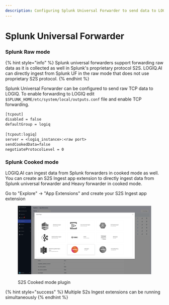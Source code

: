 ```yaml
---
description: Configuring Splunk Universal Forwarder to send data to LOGIQ
---
```


# Splunk Universal Forwarder

### Splunk Raw mode

{% hint style="info" %}
Splunk universal forwarders support forwarding raw data as it is collected as well in Splunk's proprietary protocol S2S. LOGIQ.AI can directly ingest from Splunk UF in the raw mode that does not use proprietary S2S protocol.
{% endhint %}

Splunk Universal Forwarder can be configured to send raw TCP data to LOGIQ. To enable forwarding to LOGIQ edit `$SPLUNK_HOME/etc/system/local/outputs.conf` file and enable TCP forwarding.

```
[tcpout]
disabled = false 
defaultGroup = logiq

[tcpout:logiq]
server = <logiq_instance>:<raw port>
sendCookedData=false
negotiateProtocolLevel = 0

```

### Splunk Cooked mode

LOGIQ.AI can ingest data from Splunk forwarders in cooked mode as well.  You can create an S2S Ingest app extension to directly ingest data from Splunk universal forwarder and Heavy forwarder in cooked mode.

Go to "Explore" -> "App Extensions" and create your S2S Ingest app extension

<figure><img src="../.gitbook/assets/Screen Shot 2023-01-02 at 1.20.49 PM.png" alt=""><figcaption><p>S2S Cooked mode plugin</p></figcaption></figure>

{% hint style="success" %}
Multiple S2s Ingest extensions can be running simultaneously
{% endhint %}
